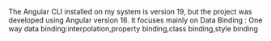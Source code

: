 The Angular CLI installed on my system is version 19, but the project was developed using Angular version 16.
It focuses mainly on Data Binding :
One way data binding:interpolation,property binding,class binding,style binding
